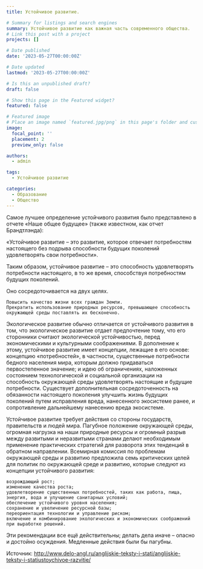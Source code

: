 ```yaml
---
title: Устойчивое развитие.

# Summary for listings and search engines
summary: Устойчивое развитие как важная часть современного общества.
# Link this post with a project
projects: []

# Date published
date: '2023-05-27T00:00:00Z'

# Date updated
lastmod: '2023-05-27T00:00:00Z'

# Is this an unpublished draft?
draft: false

# Show this page in the Featured widget?
featured: false

# Featured image
# Place an image named `featured.jpg/png` in this page's folder and customize its options here.
image:
  focal_point: ''
  placement: 2
  preview_only: false

authors:
  - admin

tags:
  - Устойчивое развитие

categories:
  - Образование
  - Общество
---
```


Самое лучшее определение устойчивого развития было представлено в отчете «Наше общее будущее» (также известном, как отчет Брандтлэнда):

«Устойчивое развитие – это развитие, которое отвечает потребностям настоящего без подрыва способности будущих поколений удовлетворять свои потребности».

Таким образом, устойчивое развитие – это способность удовлетворять потребности настоящего, в то же время, способствуя потребностям будущих поколений.

Оно сосредоточивается на двух целях.

    Повысить качество жизни всех граждан Земли.
    Прекратить использование природных ресурсов, превышающее способность окружающей среды поставлять их бесконечно.

Экологическое развитие обычно отличается от устойчивого развития в том, что экологическое развитие отдает предпочтение тому, что его сторонники считают экологической устойчивостью, перед экономическими и культурными соображениями. В дополнение к этому, устойчивое развитие имеет концепции, лежащие в его основе: концепцию «потребностей», в частности, существенные потребности бедного населения мира, которым должно придаваться первостепенное значение; и идею об ограничениях, наложенных состоянием технологической и социальной организации на способность окружающей среды удовлетворять настоящие и будущие потребности. Существует дополнительная сосредоточенность на обязанности настоящего поколения улучшить жизнь будущих поколений путем исправления вреда, нанесенного экосистеме ранее, и сопротивление дальнейшему нанесению вреда экосистеме.

Устойчивое развитие требует действия со стороны государств, правительств и людей мира. Пагубное положение окружающей среды, огромная нагрузка на наши природные ресурсы и огромный разрыв между развитыми и неразвитыми странами делают необходимым применение практических стратегий для разворота этих тенденций в обратном направлении. Всемирная комиссия по проблемам окружающей среды и развитию предложила семь критических целей для политик по окружающей среде и развитию, которые следуют из концепции устойчивого развития:

    возрождающий рост;
    изменение качества роста;
    удовлетворение существенных потребностей, таких как работа, пища, энергия, вода и улучшение санитарных условий;
    обеспечение устойчивого уровня населения;
    сохранение и увеличение ресурсной базы;
    переориентация технологии и управление риском;
    включение и комбинирование экологических и экономических соображений при выработке решений.

Эти рекомендации все ещё действительны; делать дела иначе – опасно и достойно осуждения. Медленные действия были бы пагубны.

Источник: http://www.delo-angl.ru/anglijskie-teksty-i-stati/anglijskie-teksty-i-statiustoychivoe-razvitie/
